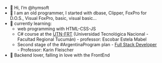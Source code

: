 - 👋 Hi, I’m @hymsoft
- 👀 I am an old programmer, I started with dbase, 
Clipper, FoxPro for D.O.S., Visual FoxPro, 
basic, visual basic... 
- 🌱 currently learning:
  - web programming with HTML-CSS-JS
  - C# course at the [UTN-FRT](https://frt.cvg.utn.edu.ar/) (Universidad Tecnológica Nacional - Facultad Regional Tucumán) - professor: Escobar Estela Mabel
  - Second stage of the #ArgentinaProgram plan - [Full Stack Developer](https://www.argentina.gob.ar/produccion/transformacion-digital-y-economia-del-conocimiento/argentina-programa) - Professor: Karin Fleischer
- 💞️ Backend lover, falling in love with the FrontEnd

<!---
hymsoft/hymsoft is a ✨ special ✨ repository because its `README.md` (this file) appears on your GitHub profile.
You can click the Preview link to take a look at your changes.
--->
